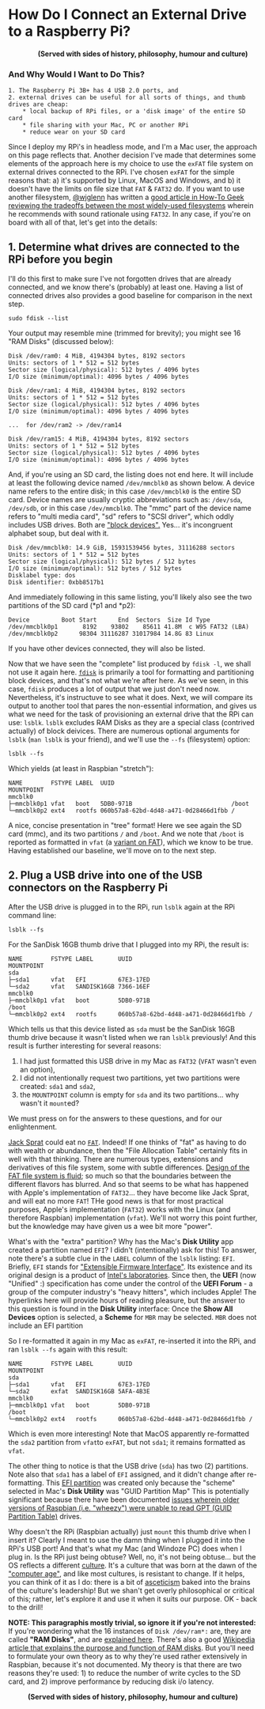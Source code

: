 # How Do I Connect an External Drive to a Raspberry Pi?
####  &nbsp; &nbsp; &nbsp; &nbsp; &nbsp; &nbsp; &nbsp; &nbsp; &nbsp; (Served with sides of history, philosophy, humour and culture)

### And Why Would I Want to Do This?
    
    1. The Raspberry Pi 3B+ has 4 USB 2.0 ports, and 
    2. external drives can be useful for all sorts of things, and thumb drives are cheap:
        * local backup of RPi files, or a 'disk image' of the entire SD card
        * file sharing with your Mac, PC or another RPi 
        * reduce wear on your SD card 

Since I deploy my RPi's in headless mode, and I'm a Mac user, the approach on this page reflects that. Another decision I've made that determines some elements of the approach here is my choice to use the `exFAT` file system on external drives connected to the RPi. I've chosen `exFAT` for the simple reasons that: a) it's supported by Linux, MacOS and Windows, and b) it doesn't have the limits on file size that `FAT` & `FAT32` do. If you want to use another filesystem, [@wjglenn](https://twitter.com/wjglenn) has written a [good article in How-To Geek reviewing the tradeoffs between the most widely-used filesystems](https://www.howtogeek.com/73178/what-file-system-should-i-use-for-my-usb-drive/) wherein he recommends with sound rationale using `FAT32`. In any case, if you're on board with all of that, let's get into the details: 

## 1. Determine what drives are connected to the RPi before you begin

I'll do this first to make sure I've not forgotten drives that are already connected, and we know there's (probably) at least one. Having a list of connected drives also provides a good baseline for comparison in the next step. 

    sudo fdisk --list
    
Your output may resemble mine (trimmed for brevity); you might see 16 "RAM Disks" (discussed below):    
    
    Disk /dev/ram0: 4 MiB, 4194304 bytes, 8192 sectors
    Units: sectors of 1 * 512 = 512 bytes
    Sector size (logical/physical): 512 bytes / 4096 bytes
    I/O size (minimum/optimal): 4096 bytes / 4096 bytes

    Disk /dev/ram1: 4 MiB, 4194304 bytes, 8192 sectors
    Units: sectors of 1 * 512 = 512 bytes
    Sector size (logical/physical): 512 bytes / 4096 bytes
    I/O size (minimum/optimal): 4096 bytes / 4096 bytes
    
    ...  for /dev/ram2 -> /dev/ram14
    
    Disk /dev/ram15: 4 MiB, 4194304 bytes, 8192 sectors
    Units: sectors of 1 * 512 = 512 bytes
    Sector size (logical/physical): 512 bytes / 4096 bytes
    I/O size (minimum/optimal): 4096 bytes / 4096 bytes

And, if you're using an SD card, the listing does not end here. It will include at least the following device named `/dev/mmcblk0` as shown below. A device name refers to the entire  disk; in this case `/dev/mmcblk0` is the entire SD card. Device names are usually cryptic abbreviations such as: `/dev/sda`, `/dev/sdb`, or in this case `/dev/mmcblk0`. The "mmc" part of the device name refers to "multi media card", "sd" refers to "SCSI driver", which oddly includes USB drives. Both are ["block devices".](http://pineight.com/ds/block/) Yes... it's incongruent alphabet soup, but deal with it. 

    Disk /dev/mmcblk0: 14.9 GiB, 15931539456 bytes, 31116288 sectors
    Units: sectors of 1 * 512 = 512 bytes
    Sector size (logical/physical): 512 bytes / 512 bytes
    I/O size (minimum/optimal): 512 bytes / 512 bytes
    Disklabel type: dos
    Disk identifier: 0xbb8517b1

And immediately following in this same listing, you'll likely also see the two partitions of the SD card (\*p1 and \*p2):

    Device         Boot Start      End  Sectors  Size Id Type
    /dev/mmcblk0p1       8192    93802    85611 41.8M  c W95 FAT32 (LBA)
    /dev/mmcblk0p2      98304 31116287 31017984 14.8G 83 Linux

If you have other devices connected, they will also be listed. 

Now that we have seen the "complete" list produced by `fdisk -l`, we shall not use it again here. [`fdisk`](https://www.tecmint.com/fdisk-commands-to-manage-linux-disk-partitions/) is primarily a tool for formatting and partitioning block devices, and that's not what we're after here. As we've seen, in this case, `fdisk` produces a lot of output that we just don't need now. Nevertheless, it's instructuve to see what it does. Next, we will compare its output to another tool that pares the non-essential information, and gives us what we need for the task of provisioning an external drive that the RPi can use: `lsblk`. `lsblk` excludes RAM Disks as they are a special class (contrived actually) of block deivices.  There are numerous optional arguments for `lsblk` (`man lsblk` is your friend), and we'll use the `--fs` (filesystem) option:

    lsblk --fs
    
Which yields (at least in Raspbian "stretch"):    
    
    NAME        FSTYPE LABEL  UUID                                 MOUNTPOINT
    mmcblk0                                                        
    ├─mmcblk0p1 vfat   boot   5DB0-971B                            /boot
    └─mmcblk0p2 ext4   rootfs 060b57a8-62bd-4d48-a471-0d28466d1fbb /
    
A nice, concise presentation in "tree" format! Here we see again the SD card (mmc), and its two partitions `/` and `/boot`. And we note that `/boot` is reported as formatted in `vfat` (a [variant on FAT](https://stackoverflow.com/questions/11928982/what-is-the-difference-between-vfat-and-fat32-file-systems)), which we know to be true. Having established our baseline, we'll move on to the next step. 

## 2. Plug a USB drive into one of the USB connectors on the Raspberry Pi

After the USB drive is plugged in to the RPi, run `lsblk` again at the RPi command line:

    lsblk --fs
    
For the SanDisk 16GB thumb drive that I plugged into my RPi, the result is: 

    NAME        FSTYPE LABEL       UUID                                 MOUNTPOINT
    sda                                                                 
    ├─sda1      vfat   EFI         67E3-17ED                            
    └─sda2      vfat   SANDISK16GB 7366-16EF                            
    mmcblk0                                                             
    ├─mmcblk0p1 vfat   boot        5DB0-971B                            /boot
    └─mmcblk0p2 ext4   rootfs      060b57a8-62bd-4d48-a471-0d28466d1fbb /

Which tells us that this device listed as `sda` must be the SanDisk 16GB thumb drive because it wasn't listed when we ran `lsblk` previously! And this result is further interesting for several reasons:

1. I had just formatted this USB drive in my Mac as `FAT32` (`VFAT` wasn't even an option), 
2. I did not intentionally request two partitions, yet two partitions were created: `sda1` and `sda2`, 
3. the `MOUNTPOINT` column is empty for `sda` and its two partitions... why wasn't it `mount`ed?

We must press on for the answers to these questions, and for our enlightenment. 

[Jack Sprat](https://en.wikipedia.org/wiki/Jack_Sprat) could eat no [`FAT`](https://en.wikipedia.org/wiki/File_Allocation_Table). Indeed! If one thinks of "fat" as having to do with wealth or abundance, then the "File Allocation Table" certainly fits in well with that thinking. There are numerous types, extensions and derivatives of this file system, some with subtle differences. [Design of the FAT file system is fluid](https://en.wikipedia.org/wiki/Design_of_the_FAT_file_system); so much so that the boundaries between the different flavors has blurred. And so that seems to be what has happened with Apple's implementation of `FAT32`... they have become like Jack Sprat, and will eat no more `FAT`! THe good news is that for most practical purposes, Apple's implementation (`FAT32`) works with the Linux (and therefore Raspbian) implementation (`vfat`). We'll not worry this point further, but the knowledge may have given us a wee bit more "power".

What's with the "extra" partition? Why has the Mac's __Disk Utility__ app created a partition named `EFI`? I didn't (intentionally) ask for this! To answer, note there's a subtle clue in the `LABEL` column of the `lsblk` listing: `EFI`. Briefly, `EFI` stands for ["Extensible Firmware Interface"](https://en.wikipedia.org/wiki/EFI_system_partition). Its existence and its original design is a product of [Intel's laboratories](https://firmware.intel.com/learn/uefi/about-uefi). Since then, the __UEFI__ (now "Unified" :) specification has come under the control of the __UEFI Forum__ - a group of the computer industry's "heavy hitters", which includes Apple! The hyperlinks here will provide hours of reading pleasure, but the answer to this question is found in the __Disk Utility__ interface: Once the __Show All Devices__ option is selected, a __Scheme__ for `MBR` may be selected. `MBR` does not include an EFI partition 

So I re-formatted it again in my Mac as `exFAT`, re-inserted it into the RPi, and ran `lsblk --fs` again with this result: 

    NAME        FSTYPE LABEL       UUID                                 MOUNTPOINT
    sda                                                                 
    ├─sda1      vfat   EFI         67E3-17ED                            
    └─sda2      exfat  SANDISK16GB 5AFA-4B3E                            
    mmcblk0                                                             
    ├─mmcblk0p1 vfat   boot        5DB0-971B                            /boot
    └─mmcblk0p2 ext4   rootfs      060b57a8-62bd-4d48-a471-0d28466d1fbb /

Which is even more interesting! Note that MacOS apparently re-formatted the `sda2` partition from `vfat`to `exFAT`, but not `sda1`; it remains formatted as `vfat`. 

The other thing to notice is that the USB drive (`sda`) has two (2) partitions. Note also that `sda1` has a label of `EFI` assigned, and it didn't change after re-formatting. This [EFI partition](https://en.wikipedia.org/wiki/EFI_system_partition) was created only because the "scheme" selected in Mac's __Disk Utility__ was "GUID Partition Map"
This is potentially significant because there have been documented [issues wherein older versions of Raspbian (i.e. "wheezy") were unable to read GPT (GUID Partition Table)](http://www.zayblog.com/computer-and-it/2013/07/22/mounting-gpt-partitions-on-raspberry-pi/) drives. 

Why doesn't the RPi (Raspbian actually) just `mount` this thumb drive when I insert it? Clearly I meant to use the damn thing when I plugged it into the RPi's USB port! And that's what my Mac (and Windoze PC) does when I plug in. Is the RPi just being obtuse? Well, no, it's not being obtuse... but the OS reflects a different [culture](https://en.wikipedia.org/wiki/Culture). It's a culture that was born at the dawn of the ["computer age"](https://en.wikipedia.org/wiki/Information_Age), and like most cultures, is resistant to change. If it helps, you can think of it as I do: there is a bit of [asceticism](https://en.wikipedia.org/wiki/Asceticism) baked into the brains of the culture's leadership! But we shan't get overly philosophical or critical of this; rather, let's explore it and use it when it suits our purpose. OK - back to the drill! 





__NOTE: This paragraphis mostly trivial, so ignore it if you're not interested:__
If you're wondering what the 16 instances of `Disk /dev/ram*:` are, they are called __"RAM Disks"__, and are [explained here](https://www.kernel.org/doc/Documentation/blockdev/ramdisk.txt). There's also a good [Wikipedia article that explains the purpose and function of RAM disks](https://en.wikipedia.org/wiki/RAM_drive). But you'll need to formulate your own theory as to why they're used rather extensively in Raspbian, because it's not documented. My theory is that there are two reasons they're used: 1) to reduce the number of write cycles to the SD card, and 2) improve performance by reducing disk i/o latency.  
<p align="center"><b>(Served with sides of history, philosophy, humour and culture)</b></p>
